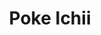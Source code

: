 ---
layout: place
title: Poke Ichii
permalink: /california/sacramento/poke-ichii.html
stateAbbr: CA
stateName: California
cityName: Sacramento
seo:
  type: restaurant
  links: null
place_id: ChIJ73PbESPWmoARJVLgMRkEbdw
photos:
  - name: >-
      places/ChIJ73PbESPWmoARJVLgMRkEbdw/photos/AeeoHcK5UfNblGxC4XFcK7ZCFkAMi-xxW708Un9c4qb5xJQzRFIrf_5YV_ANT4S4WmBTxYBBQXisMD8TBpKSYO8PmutSCrdsX7FcvSa1xA1m52doPRWOLzcNGLmbWETQkgz4Rx7MrUluZWhtfUOaC9hMurRCbx1W7Bx7aYv3hlKsXXx-YFFW_4VNSVR-qkKGOQT1JBgw0grEqtX28ASObEd2pfoP9qdkw6aqs6kk7hrInd8q1dIOd-Jq0d3RxzbTrcVGKjYaOmVPUELo0UMGT0gPk8Tzk4m5b6cBp-c1R5dqLmIFWfpBABL24Arw-buVbhsQ3bpdt4dTwnvbYFF5NgMWr9TUeWgoxqmyobdO1MXXYh5zLsUQkwOMS6F1BeX-QTnYSsS4zgQ9zEBJjKJwvlH4Y6RKCaZ-FMrPaSvwgojDELg
    widthPx: 3024
    heightPx: 4032
    authorAttributions:
      - displayName: LLL
        uri: https://maps.google.com/maps/contrib/113509211075977387480
        photoUri: >-
          https://lh3.googleusercontent.com/a-/ALV-UjVA7k7ijA2PCZ4HWqgl2dy-f_04CUqt-f2hrPFq8DZ5x-p-jxU=s100-p-k-no-mo
    flagContentUri: >-
      https://www.google.com/local/imagery/report/?cb_client=maps_api_places.places_api&image_key=!1e10!2sCIHM0ogKEICAgIDhyNyEOA&hl=en-US
    googleMapsUri: >-
      https://www.google.com/maps/place//data=!3m4!1e2!3m2!1sCIHM0ogKEICAgIDhyNyEOA!2e10!4m2!3m1!1s0x809ad62311db73ef:0xdc6d041931e05225
  - name: >-
      places/ChIJ73PbESPWmoARJVLgMRkEbdw/photos/AeeoHcJI0-gGyFeZ3uyqDRSIe2xTrK3dbvAC9ysA7MqW2KAGVU5AaVBgFKoPBmIAUuaDoy1pV06_EDPKay0498KlepwaYiWjECK1cCFFivQtHg9D9H7EJm9soG5yV0dZReOtF940i4m-yGDKHrQ0Hzjgz7AUO705AG90hS081XVUHF0boblunMsKdxYQsVJQX4Dw1K7Hd1zjEQQOd5kthr8bSUxSftuv9snYtQlROQHNus5TSIoP6GccG2nRmR4n72ZLFN2Nx1FPkT3zAcH5hoMBCkomeLp5Ozx_xdTzOXm8kL_YBxHdujEfJgg4mCAcspCqXiDWIOk12J1Wj22uT8pwgVM9qQoSnAAk2LJNOKAj3onqw5g3DkN5sZwPsDYp0uA7RavfdnU6om1iu82w4LZ2ehC1j_bw6V5l0TUuhkDaisOMIRdc
    widthPx: 3024
    heightPx: 3024
    authorAttributions:
      - displayName: Rachel Kisker
        uri: https://maps.google.com/maps/contrib/102531632277824663677
        photoUri: >-
          https://lh3.googleusercontent.com/a-/ALV-UjXVl_RMrE2_BiM-BAjwD7UjJ8NnYx2YvYhiHdcTOJu5-_QJ00ki=s100-p-k-no-mo
    flagContentUri: >-
      https://www.google.com/local/imagery/report/?cb_client=maps_api_places.places_api&image_key=!1e10!2sCIHM0ogKEICAgID43v_q5gE&hl=en-US
    googleMapsUri: >-
      https://www.google.com/maps/place//data=!3m4!1e2!3m2!1sCIHM0ogKEICAgID43v_q5gE!2e10!4m2!3m1!1s0x809ad62311db73ef:0xdc6d041931e05225
  - name: >-
      places/ChIJ73PbESPWmoARJVLgMRkEbdw/photos/AeeoHcIOBmyNT97D_8V8XFQKwojY8e9smd7WPBGnNQaPZRWSQShjLMyiUAWX9S_H-_r_6AB-Z-yUQie3qdC8AHY7hoDFqOMjWG5iUUoNbOeI6yJ3BYQP_k8lT25lovf81tP6LVKvIH2nkmmwBdixuXbhRLqwqrlX2cFokwYuJwMTutuFqPDM3T_HyS-OBcIsxM_4evTDw-9tHqMypKc3XF1jNg1Twbinh9DoKDEPD23RMXYRElyP4lMTvWjghTATrEfWJU31sO3k1A5PILSxfO7pihO3T4vDiOXlVcqSCaG1bKWT-luag1pWi4RMpca8d0FXQ9bswSPigLhOv7Um0sV_jaWUj1ZOvedfd1nSaXwzEoOb88ZcLUUAka2ZxBxqJn660DsD9CeLLEd7_rTCI0otN6qi8tw5DrVuJ3futJlL3-Dqu-9E
    widthPx: 3024
    heightPx: 4032
    authorAttributions:
      - displayName: LLL
        uri: https://maps.google.com/maps/contrib/113509211075977387480
        photoUri: >-
          https://lh3.googleusercontent.com/a-/ALV-UjVA7k7ijA2PCZ4HWqgl2dy-f_04CUqt-f2hrPFq8DZ5x-p-jxU=s100-p-k-no-mo
    flagContentUri: >-
      https://www.google.com/local/imagery/report/?cb_client=maps_api_places.places_api&image_key=!1e10!2sCIHM0ogKEICAgIDhyNyElAE&hl=en-US
    googleMapsUri: >-
      https://www.google.com/maps/place//data=!3m4!1e2!3m2!1sCIHM0ogKEICAgIDhyNyElAE!2e10!4m2!3m1!1s0x809ad62311db73ef:0xdc6d041931e05225
  - name: >-
      places/ChIJ73PbESPWmoARJVLgMRkEbdw/photos/AeeoHcI9mdes4Ienoc8pGgL-jVb0lvnu4cPfrK94X_KXNW1AOCwkV-s4az-sw1dAI3iUvbRxg5iDKJGw03q-2QHSQHBSjWtfKVc-W8q3hvkyHafexloK4jB_5DpeY8HbRJx-uhnDC0g6wLkqSt9JUfmb4Gt2cXHvosijTTdWM3KK7KKYOfBydup4gF2rDLCMdwqjqptEiKOHymnNZ0C0EpNptz9ZAH2rpFPbZCspGnkzskwm48vTZm28FqroO5Fey-mGO5t5Gu7AdozKjI8Sj_DbdfKvWme8Hvc375sm8nZBhoD9kWd7fOZPXAvrmgdfQzC0yfjaSEdZjbDI3EpyC5mQQiM41r2fZCCs8U7ystnfBs9XNP8JKoqVT2rMZGmQPF1n2r9F35Mcg4FO9_UIC8zaI_1Eh5cFdcVt3TN8QEHfT4HoOQ
    widthPx: 3024
    heightPx: 4032
    authorAttributions:
      - displayName: Ryan Bridgen
        uri: https://maps.google.com/maps/contrib/117924522626377974825
        photoUri: >-
          https://lh3.googleusercontent.com/a-/ALV-UjXmdTcPTfjrGANweRg3phdH0shdD3Fc3YrtMFOzBZIkMdmbQv48=s100-p-k-no-mo
    flagContentUri: >-
      https://www.google.com/local/imagery/report/?cb_client=maps_api_places.places_api&image_key=!1e10!2sCIHM0ogKEICAgIDj--nrTA&hl=en-US
    googleMapsUri: >-
      https://www.google.com/maps/place//data=!3m4!1e2!3m2!1sCIHM0ogKEICAgIDj--nrTA!2e10!4m2!3m1!1s0x809ad62311db73ef:0xdc6d041931e05225
  - name: >-
      places/ChIJ73PbESPWmoARJVLgMRkEbdw/photos/AeeoHcIaf-9yVhPPwyAyLtI8WSd8PmUIxY_Zzfxhp-5rut-w7a_Zh0gTD-m1VilDJvv3CA90a4QUsa2ClagPneIgZUSV3eIA3BK_tcT03a4tAHjAC1pyU5Vo0llLu2qe6WC20Gf1KCBnvW4YNYHAk-V53eg28xBRE2TThAh5zed1SafKA_nTcFQEo_qGv3cB_5VY-cUOXynIhJGMmqGZ7zO_WrvinODJcTkVNJz2pWB1ePwh7WhgRS5ZGLdFn3U8xowU8Ho62LIhTZw2YrB2imNCJPmDCd-V8nMbXJ3S_VC_bvoTwbwfpFaHcWwCPN7q82Fdt3q1PCX6OuxHdb6ZfpzA9dJS8Jdq_3dk46LnjUCuCSShBEm1GtTO9m1Sztlngs4lAjgNJ3l4uwEQSp2FcpY2JfnGpOZrxVLPJ-ZTV-kputdV7ACS
    widthPx: 4656
    heightPx: 2620
    authorAttributions:
      - displayName: Gennadiy Marusich
        uri: https://maps.google.com/maps/contrib/102441182302532963970
        photoUri: >-
          https://lh3.googleusercontent.com/a/ACg8ocI8IJQlwchiBP8U1xQOaK0-22rOfSrau1wRnmzoXZNw2he1KA=s100-p-k-no-mo
    flagContentUri: >-
      https://www.google.com/local/imagery/report/?cb_client=maps_api_places.places_api&image_key=!1e10!2sCIHM0ogKEICAgICUka639gE&hl=en-US
    googleMapsUri: >-
      https://www.google.com/maps/place//data=!3m4!1e2!3m2!1sCIHM0ogKEICAgICUka639gE!2e10!4m2!3m1!1s0x809ad62311db73ef:0xdc6d041931e05225
  - name: >-
      places/ChIJ73PbESPWmoARJVLgMRkEbdw/photos/AeeoHcJ2sbd4llzr9ab23CLRz1u_PQD-biEwU8olPfKnkPMrzJxgNwkzJGoHDBj37lCVE-s_Dvjzg1D_Fhe8I0hMbp7npwRMBD0UzFD3xjIs4u2JRs5kYlWOydWrDSvivH9bUZ0qACvg6EUIdDZoxUmEN75iAcn-dT1syHwb1bjtvAZwSRrVuVRv4pN_J-GDrVLp_871v403r4mEo6qmMUb17n1FgmwWUbcsklR74hzMvN-Dhwnnzb7In2l1EGduiGL3MKpu7eMP7FWcNQfM2TjIira2e39JmPcBCFMtfHwELc0fSWc-z6rT61RsjdRxeKewT-fT_-Lqp0bY6c4gdMdGphjBwQxwjbi3H9yOTMbGfWVW6aRZuv2J-k78MSb70L3qsmAA9Peog0kGrsk3JyQZKjpT0YMR0NnUr43HKM7t-H21Ic8
    widthPx: 3024
    heightPx: 4032
    authorAttributions:
      - displayName: LLL
        uri: https://maps.google.com/maps/contrib/113509211075977387480
        photoUri: >-
          https://lh3.googleusercontent.com/a-/ALV-UjVA7k7ijA2PCZ4HWqgl2dy-f_04CUqt-f2hrPFq8DZ5x-p-jxU=s100-p-k-no-mo
    flagContentUri: >-
      https://www.google.com/local/imagery/report/?cb_client=maps_api_places.places_api&image_key=!1e10!2sCIHM0ogKEICAgIDhyNyE1AE&hl=en-US
    googleMapsUri: >-
      https://www.google.com/maps/place//data=!3m4!1e2!3m2!1sCIHM0ogKEICAgIDhyNyE1AE!2e10!4m2!3m1!1s0x809ad62311db73ef:0xdc6d041931e05225
  - name: >-
      places/ChIJ73PbESPWmoARJVLgMRkEbdw/photos/AeeoHcILKT2LTMunmxTtklEbY_UOnENYWqntE-xjFVkvJ_IRdpfkxsD7teu8fcni8NsWOAz4kno7swcwXanmb3s9iKuwxXeFMixB6W32FtBBHUiGyNEE8mLBCr6H_hmDNvzn8JvozvwtgBqrMLktJ4aRsyd8nAlehbxLye-RIccKW9DOKbmpd6b7ie0s5zAyDp2IYtxWoXudU5_1u_V4VUwyIM9SjBzKdX4gVOY5O4wr5XP3PxsRCU5Zkawe1QByzG5LuHVqzIlie5gMd3tq30png0UaDsdqNTWJIU5Jruk3AX7Kw-14BtVHSa1VVKA6xbU8ebSTDsNF70IVk84QRkgSfWbQ9ghROOOJGNkiA_hp82tlSD5w8u31GibRhkXSVPGapRe7VOoqWZ3uu13fl-evy_rRgR5f9A0kK1NLEB2wh0oLkh4f
    widthPx: 750
    heightPx: 750
    authorAttributions:
      - displayName: Cal Signs (Cal Signs Inc.)
        uri: https://maps.google.com/maps/contrib/108491033977876455397
        photoUri: >-
          https://lh3.googleusercontent.com/a-/ALV-UjUx0Y90lThwcMc4Ae_WpbYV4IO24rSJn2mnfwHgWm_HsXoG5UQ=s100-p-k-no-mo
    flagContentUri: >-
      https://www.google.com/local/imagery/report/?cb_client=maps_api_places.places_api&image_key=!1e10!2sCIHM0ogKEICAgIDE3aH_6gE&hl=en-US
    googleMapsUri: >-
      https://www.google.com/maps/place//data=!3m4!1e2!3m2!1sCIHM0ogKEICAgIDE3aH_6gE!2e10!4m2!3m1!1s0x809ad62311db73ef:0xdc6d041931e05225
  - name: >-
      places/ChIJ73PbESPWmoARJVLgMRkEbdw/photos/AeeoHcLrrOZ9gqnDHKt6MAvOWOrOHWCrw-8TUxS7-t6-5Yztj-Wo0uhjjF185DJTtpULWmegqM_xKvVKfnTH8eFQm_JVifeF5H24L8qQZt3FjEZZUSi0l6XBK7bT_Pc_GrqxH8Id3orY2hymSjDA_wDxwLHa_3pcCD7piYoDbNCVYIPrtyFrd_Btfe0vloq1uulwGghtDSgghHLqlBt1KBZrUbGgpblPK9w7UdsabYFwOCmxHSCvoj1NmAfO7WrtyTTH3xWcn0afYRO18bgGK4gO-riM1rMSeGtACyrdOizs96iD-ylWjsf45v7aLVsRN4Aum23bjfzcGmBSS1Q3NFn-Ngc_Exccqjvhp75kulEAEzTXNJIx20-ZN4t_Ypby8NzANjvDd4xZSKZ0UztZuxdwK7R_VADwnuvKd7LOhN-OFPg
    widthPx: 4032
    heightPx: 2268
    authorAttributions:
      - displayName: Ebert Kan
        uri: https://maps.google.com/maps/contrib/109100182073912078660
        photoUri: >-
          https://lh3.googleusercontent.com/a-/ALV-UjWS7TSE7HbP8QsqwpxD_USCN4Lmena7MOe0KMKwXkIT1nKLaU6FIw=s100-p-k-no-mo
    flagContentUri: >-
      https://www.google.com/local/imagery/report/?cb_client=maps_api_places.places_api&image_key=!1e10!2sCIHM0ogKEICAgICGs5vRGw&hl=en-US
    googleMapsUri: >-
      https://www.google.com/maps/place//data=!3m4!1e2!3m2!1sCIHM0ogKEICAgICGs5vRGw!2e10!4m2!3m1!1s0x809ad62311db73ef:0xdc6d041931e05225
  - name: >-
      places/ChIJ73PbESPWmoARJVLgMRkEbdw/photos/AeeoHcIyWcnkZ-bg29qVGJd6VQFGQw9g40uXb_43P2-eduSQPre7WbGw788p-UyTEYGAdpbUzpcJSe58HOn7tR5PTFX3i6HcgQCA5MbBKcCfsDDWTTPZaoURZUSmBb5M38lFTQA5DBS7KJ8HF4is0iUbaxIy6Hrr5QximcZACB4rSoSgHJkeuhKBmXXY07J0hmo3cwmJL9Im_sau_fSei2eyQ7IphWzWxiuuhsKZEJu1oYLa_WoGGAFOHwR5b3k7lVv9Q5ykFf-GrAv8Mxy6Hw-_0x2duYc7fLrKXciC2jPIxFX2eoS7DB12aQohBNC5PPnVBZrBvtspPq6gMOgbR-jBKmGaDrIhGrTL6z1BPBlNAOJNJjRjoGfiWtu74e8XpmmUKbR4CSAoT4Zwhcpo125trrAGLioZvdFP3lF7mL4ccNcDog
    widthPx: 4320
    heightPx: 2432
    authorAttributions:
      - displayName: Sherly Hansen
        uri: https://maps.google.com/maps/contrib/110497774209569267443
        photoUri: >-
          https://lh3.googleusercontent.com/a/ACg8ocIGMbrq-1MU4cqend3gBofMAD5cypOg1ffm29YTmqGIbvtrTw=s100-p-k-no-mo
    flagContentUri: >-
      https://www.google.com/local/imagery/report/?cb_client=maps_api_places.places_api&image_key=!1e10!2sCIHM0ogKEICAgICk-tTOcg&hl=en-US
    googleMapsUri: >-
      https://www.google.com/maps/place//data=!3m4!1e2!3m2!1sCIHM0ogKEICAgICk-tTOcg!2e10!4m2!3m1!1s0x809ad62311db73ef:0xdc6d041931e05225
  - name: >-
      places/ChIJ73PbESPWmoARJVLgMRkEbdw/photos/AeeoHcLS5WjddYqm8wMk7YQhSFIv8KT5Z5ab8T2cxxEhvSQFwa_193WJxmOyReU5ZZHW9UdGT-C50yPSUX-zwpfR4QK5MuWU-saZxcT3PWkA5mK_lXVCBWpayfekWl9U8_Bqq-jZZ7EwpgqKu6dKuKVzW-C3omYrhRovxPEaUYjuanVF6Iaed7J_Gg-EhmnUAYcc721c25z8nNBsxMz8DGgSsYySUfF7L7ib4D2U-nFDJKptYLgaIn17HvdaRyxWNzuT7Kbh8CeOkx6-0Ehi-TmhGV-EOwSuVqNWJHxW2OtiwcXHuQFOwMymjThX7K3Vsc-jDTfhoI3IXHP5-d1X-y1T167xTyGb0b8Q2ArtPv4z1pH_dvwOqXd6hWs8zv6tNpe598uWwwdraLxw1Lu0xMMKTYtR6NDcNbs0rQja-kCZ48Wl4Thy
    widthPx: 3024
    heightPx: 4032
    authorAttributions:
      - displayName: Misty Eye
        uri: https://maps.google.com/maps/contrib/113887073839973821133
        photoUri: >-
          https://lh3.googleusercontent.com/a-/ALV-UjUSkDI7KdM4dvUQM-Se5hxfKckui4ZxFr2fI2F1CCYsVMYJgtc=s100-p-k-no-mo
    flagContentUri: >-
      https://www.google.com/local/imagery/report/?cb_client=maps_api_places.places_api&image_key=!1e10!2sCIHM0ogKEICAgICJ1tX2jQE&hl=en-US
    googleMapsUri: >-
      https://www.google.com/maps/place//data=!3m4!1e2!3m2!1sCIHM0ogKEICAgICJ1tX2jQE!2e10!4m2!3m1!1s0x809ad62311db73ef:0xdc6d041931e05225
address: '2063 Arena Blvd #150, Sacramento, CA 95834, USA'
street: '2063 Arena Blvd #150'
city: Sacramento
state: CA
zip: '95834'
country: USA
neighborhood: North Sacramento
latitude: '38.648104'
longitude: '-121.510352'
accessibility_options:
  wheelchairAccessibleParking: true
  wheelchairAccessibleEntrance: true
  wheelchairAccessibleRestroom: true
  wheelchairAccessibleSeating: true
business_status: OPERATIONAL
name: Poke Ichii
google_maps_links:
  directionsUri: >-
    https://www.google.com/maps/dir//''/data=!4m7!4m6!1m1!4e2!1m2!1m1!1s0x809ad62311db73ef:0xdc6d041931e05225!3e0
  placeUri: https://maps.google.com/?cid=15883355967063085605
  writeAReviewUri: >-
    https://www.google.com/maps/place//data=!4m3!3m2!1s0x809ad62311db73ef:0xdc6d041931e05225!12e1
  reviewsUri: >-
    https://www.google.com/maps/place//data=!4m4!3m3!1s0x809ad62311db73ef:0xdc6d041931e05225!9m1!1b1
  photosUri: >-
    https://www.google.com/maps/place//data=!4m3!3m2!1s0x809ad62311db73ef:0xdc6d041931e05225!10e5
primary_type: Restaurant
opening_hours:
  regular: null
  current: null
secondary_opening_hours:
  regular:
    weekdayDescriptions: null
    type: null
  current:
    weekdayDescriptions: null
    type: null
phone: null
price_level: null
price_range: null
rating: null
rating_count: 0
website: null
description: >-
  Discover Poke Ichii in Sacramento, CA$$$Poke Ichii in Sacramento, CA, stands
  out as a casual dining destination offering customizable poke bowls with a
  variety of fresh proteins and toppings. Nestled in a convenient shopping
  center, this spot emphasizes accessibility with features like
  wheelchair-friendly parking and entrances, making it easy for everyone to
  enjoy a meal. Patrons can create their own healthy, flavorful combinations,
  drawing from Japanese-inspired ingredients that appeal to those seeking fresh
  seafood options nearby. The relaxed vibe and focus on quality ingredients make
  it an ideal choice for a quick lunch or dinner, perfect for anyone exploring
  vibrant eateries in the area.
generative_summary: >-
  Discover Poke Ichii in Sacramento, CA$$$Poke Ichii in Sacramento, CA, stands
  out as a casual dining destination offering customizable poke bowls with a
  variety of fresh proteins and toppings. Nestled in a convenient shopping
  center, this spot emphasizes accessibility with features like
  wheelchair-friendly parking and entrances, making it easy for everyone to
  enjoy a meal. Patrons can create their own healthy, flavorful combinations,
  drawing from Japanese-inspired ingredients that appeal to those seeking fresh
  seafood options nearby. The relaxed vibe and focus on quality ingredients make
  it an ideal choice for a quick lunch or dinner, perfect for anyone exploring
  vibrant eateries in the area.
generative_disclosure: Summarized by AI using the Grok-3-Mini model.
reviews: null
review_summary: >-
  What Visitors Are Saying$$$Even though detailed reviews are scarce for this
  spot, the general buzz around customizable poke bowls suggests folks enjoy the
  fresh flavors and healthy twists on classic dishes. People seem to appreciate
  the ability to tailor their meals with a range of proteins and toppings,
  creating a personalized dining experience that's both fun and satisfying. The
  welcoming atmosphere and accessibility features likely add to the positive
  vibes, making it a go-to for casual outings. Overall, it's shaping up as a
  solid pick for anyone in the mood for light, tasty eats, with potential for it
  to become a local favorite among those hunting for fresh options in
  Sacramento.
review_disclosure: Summarized by AI using the Grok-3-Mini model.
parking_options: null
payment_options: null
allow_dogs: null
curbside_pickup: null
delivery: null
dine_in: null
good_for_children: null
good_for_groups: null
good_for_sports: null
live_music: null
menu_for_children: null
outdoor_seating: null
reservable: null
restroom: null
serves_beer: null
serves_breakfast: null
serves_brunch: null
serves_cocktails: null
serves_coffee: null
serves_dinner: null
serves_dessert: null
serves_lunch: null
serves_vegetarian_food: null
serves_wine: null
takeout: null
update_category: pro
places_description: null

---